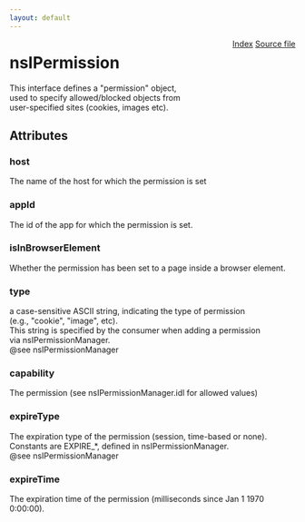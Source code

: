 ```yaml
---
layout: default
---
```

<div class='links' style='float:right'><a href="../index.html">Index</a>
<a href="http://dxr.mozilla.org/mozilla-central/source/netwerk/base/public/nsIPermission.idl">Source file</a>
</div>

# nsIPermission #
  
This interface defines a "permission" object,  
used to specify allowed/blocked objects from  
user-specified sites (cookies, images etc).  
  

## Attributes ##

### host ###
  
The name of the host for which the permission is set  
  

### appId ###
  
The id of the app for which the permission is set.  
  

### isInBrowserElement ###
  
Whether the permission has been set to a page inside a browser element.  
  

### type ###
  
a case-sensitive ASCII string, indicating the type of permission  
(e.g., "cookie", "image", etc).  
This string is specified by the consumer when adding a permission   
via nsIPermissionManager.  
@see nsIPermissionManager  
  

### capability ###
  
The permission (see nsIPermissionManager.idl for allowed values)  
  

### expireType ###
  
The expiration type of the permission (session, time-based or none).  
Constants are EXPIRE_*, defined in nsIPermissionManager.  
@see nsIPermissionManager  
  

### expireTime ###
  
The expiration time of the permission (milliseconds since Jan 1 1970  
0:00:00).  
  
